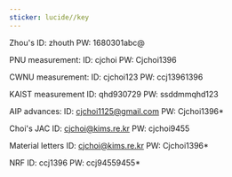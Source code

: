 ```yaml
---
sticker: lucide//key
---
```

Zhou's 
ID: zhouth
PW: 1680301abc@

PNU measurement: 
ID: cjchoi
PW: Cjchoi1396

CWNU measurement: 
ID: cjchoi123 
PW: ccj13961396

KAIST measurement 
ID: qhd930729 
PW: ssddmmqhd123

AIP advances: 
ID: [cjchoi1125@gmail.com](mailto:cjchoi1125@gmail.com) 
PW: Cjchoi1396*

Choi's JAC 
ID: [cjchoi@kims.re.kr](mailto:cjchoi@kims.re.kr) 
PW: cjchoi9455

Material letters
ID: [cjchoi@kims.re.kr](mailto:cjchoi@kims.re.kr)
PW: Cjchoi1396*

NRF
ID: ccj1396
PW: ccj94559455*
